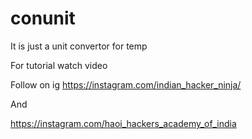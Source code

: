 # conunit

It is just a unit convertor for temp 

For tutorial watch video

Follow on ig https://instagram.com/indian_hacker_ninja/

And 


https://instagram.com/haoi_hackers_academy_of_india
